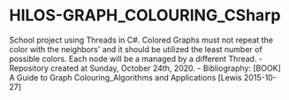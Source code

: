 # HILOS-GRAPH_COLOURING_CSharp
 School project using Threads in C#. Colored Graphs must not repeat the color with the neighbors' and it should be utilized the least number of possible colors. Each node will be a managed by a different Thread. - Repository created at Sunday, October 24th, 2020.  - Bibliography: [BOOK] A Guide to Graph Colouring_Algorithms and Applications [Lewis 2015-10-27]
